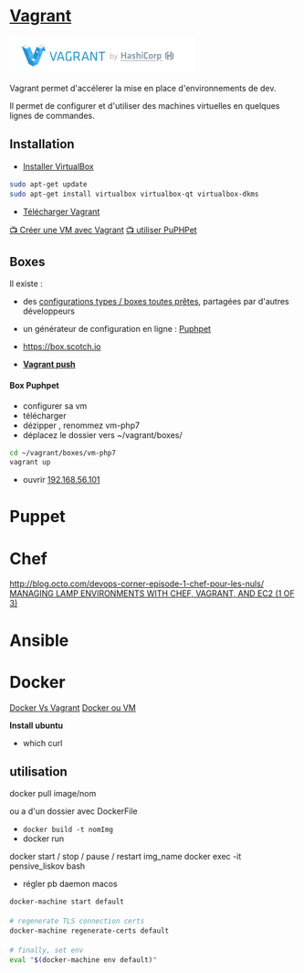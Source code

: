 # <a href="https://www.vagrantup.com" target="_blank">Vagrant</a>

![vagrant](assets/vagrant_logo.png)

Vagrant permet d'accélerer la mise en place d'environnements de dev.

Il permet de configurer et d'utiliser des machines virtuelles en quelques lignes de commandes.

## Installation

+ [Installer VirtualBox](https://help.ubuntu.com/community/VirtualBox/Installation)
```bash
sudo apt-get update
sudo apt-get install virtualbox virtualbox-qt virtualbox-dkms
```

+ [Télécharger Vagrant](https://www.vagrantup.com/downloads.html)


[:tv: Créer une VM avec Vagrant](https://www.youtube.com/watch?v=YpkPAb7q10k)
[:tv: utiliser PuPHPet](https://www.youtube.com/watch?v=Yb20B0kPrro)

## Boxes
Il existe :
+ des [configurations types / boxes toutes prêtes](https://atlas.hashicorp.com/boxes/search), partagées par d'autres développeurs
+ un générateur de configuration en ligne : [Puphpet](https://puphpet.com/#frontpage)


+ https://box.scotch.io


+ **[Vagrant push](https://www.hashicorp.com/blog/vagrant-push-to-deploy.html)**


#### Box Puphpet
+ configurer sa vm
+ télécharger
+ dézipper , renommez vm-php7
+ déplacez le dossier vers ~/vagrant/boxes/
```bash
cd ~/vagrant/boxes/vm-php7
vagrant up
```
+ ouvrir <a href="http://192.168.56.101" target="_blank">192.168.56.101</a>

# Puppet

# Chef
http://blog.octo.com/devops-corner-episode-1-chef-pour-les-nuls/
[MANAGING LAMP ENVIRONMENTS WITH CHEF, VAGRANT, AND EC2 (1 OF 3)](http://www.jasongrimes.org/2012/06/managing-lamp-environments-with-chef-vagrant-and-ec2-1-of-3/)
# Ansible

# Docker

[Docker Vs Vagrant](https://www.upguard.com/articles/docker-vs-vagrant)
[Docker ou VM](http://stackoverflow.com/questions/16047306/how-is-docker-different-from-a-normal-virtual-machine?rq=1)

**Install ubuntu**
+ which curl

## utilisation ##

docker pull image/nom

ou a d'un dossier avec DockerFile
+ `docker build -t nomImg`
+ docker run

docker start / stop / pause / restart img_name
docker exec -it pensive_liskov bash

+ régler pb daemon macos
```bash
docker-machine start default

# regenerate TLS connection certs
docker-machine regenerate-certs default

# finally, set env
eval "$(docker-machine env default)"
```